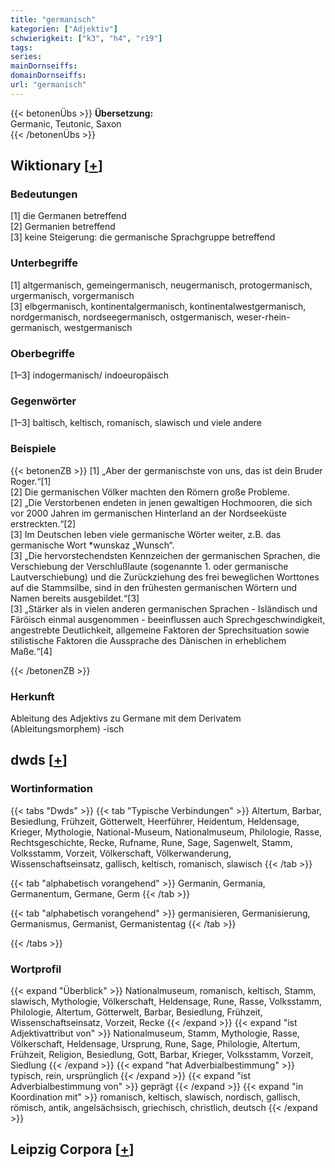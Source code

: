```yaml
---
title: "germanisch"
kategorien: ["Adjektiv"]
schwierigkeit: ["k3", "h4", "r19"]
tags:
series:
mainDornseiffs:
domainDornseiffs:
url: "germanisch"
---
```


{{< betonenÜbs >}}
**Übersetzung:**  
Germanic, Teutonic, Saxon  
{{< /betonenÜbs >}}

## Wiktionary [[+](https://de.wiktionary.org/wiki/germanisch)]

### Bedeutungen
[1] die Germanen betreffend  
[2] Germanien betreffend  
[3] keine Steigerung: die germanische Sprachgruppe betreffend  

### Unterbegriffe
[1] altgermanisch, gemeingermanisch, neugermanisch, protogermanisch, urgermanisch, vorgermanisch  
[3] elbgermanisch, kontinentalgermanisch, kontinentalwestgermanisch, nordgermanisch, nordseegermanisch, ostgermanisch, weser-rhein-germanisch, westgermanisch  

### Oberbegriffe
[1–3] indogermanisch/ indoeuropäisch  

### Gegenwörter
[1–3] baltisch, keltisch, romanisch, slawisch und viele andere  

### Beispiele
{{< betonenZB >}}
[1] „Aber der germanischste von uns, das ist dein Bruder Roger.“[1]  
[2] Die germanischen Völker machten den Römern große Probleme.  
[2] „Die Verstorbenen endeten in jenen gewaltigen Hochmooren, die sich vor 2000 Jahren im germanischen Hinterland an der Nordseeküste erstreckten.“[2]  
[3] Im Deutschen leben viele germanische Wörter weiter, z.B. das germanische Wort *wunskaz „Wunsch“.  
[3] „Die hervorstechendsten Kennzeichen der germanischen Sprachen, die Verschiebung der Verschlußlaute (sogenannte 1. oder germanische Lautverschiebung) und die Zurückziehung des frei beweglichen Worttones auf die Stammsilbe, sind in den frühesten germanischen Wörtern und Namen bereits ausgebildet.“[3]  
[3] „Stärker als in vielen anderen germanischen Sprachen - Isländisch und Färöisch einmal ausgenommen - beeinflussen auch Sprechgeschwindigkeit, angestrebte Deutlichkeit, allgemeine Faktoren der Sprechsituation sowie stilistische Faktoren die Aussprache des Dänischen in erheblichem Maße.“[4]  

{{< /betonenZB >}}
### Herkunft
Ableitung des Adjektivs zu Germane mit dem Derivatem (Ableitungsmorphem) -isch  



## dwds [[+](https://www.dwds.de/wb/germanisch)]

### Wortinformation
{{< tabs "Dwds" >}}
{{< tab "Typische Verbindungen" >}}
Altertum, Barbar, Besiedlung, Frühzeit, Götterwelt, Heerführer, Heidentum, Heldensage, Krieger, Mythologie, National-Museum, Nationalmuseum, Philologie, Rasse, Rechtsgeschichte, Recke, Rufname, Rune, Sage, Sagenwelt, Stamm, Volksstamm, Vorzeit, Völkerschaft, Völkerwanderung, Wissenschaftseinsatz, gallisch, keltisch, romanisch, slawisch
{{< /tab >}}

{{< tab "alphabetisch vorangehend" >}}
Germanin, Germania, Germanentum, Germane, Germ
{{< /tab >}}

{{< tab "alphabetisch vorangehend" >}}
germanisieren, Germanisierung, Germanismus, Germanist, Germanistentag
{{< /tab >}}

{{< /tabs >}}

### Wortprofil
{{< expand "Überblick" >}} Nationalmuseum, romanisch, keltisch, Stamm, slawisch, Mythologie, Völkerschaft, Heldensage, Rune, Rasse, Volksstamm, Philologie, Altertum, Götterwelt, Barbar, Besiedlung, Frühzeit, Wissenschaftseinsatz, Vorzeit, Recke {{< /expand >}}
{{< expand "ist Adjektivattribut von" >}} Nationalmuseum, Stamm, Mythologie, Rasse, Völkerschaft, Heldensage, Ursprung, Rune, Sage, Philologie, Altertum, Frühzeit, Religion, Besiedlung, Gott, Barbar, Krieger, Volksstamm, Vorzeit, Siedlung {{< /expand >}}
{{< expand "hat Adverbialbestimmung" >}} typisch, rein, ursprünglich {{< /expand >}}
{{< expand "ist Adverbialbestimmung von" >}} geprägt {{< /expand >}}
{{< expand "in Koordination mit" >}} romanisch, keltisch, slawisch, nordisch, gallisch, römisch, antik, angelsächsisch, griechisch, christlich, deutsch {{< /expand >}}

## Leipzig Corpora [[+](https://corpora.uni-leipzig.de/en/res?word=germanisch&corpusId=deu_newscrawl-public_2018)]

